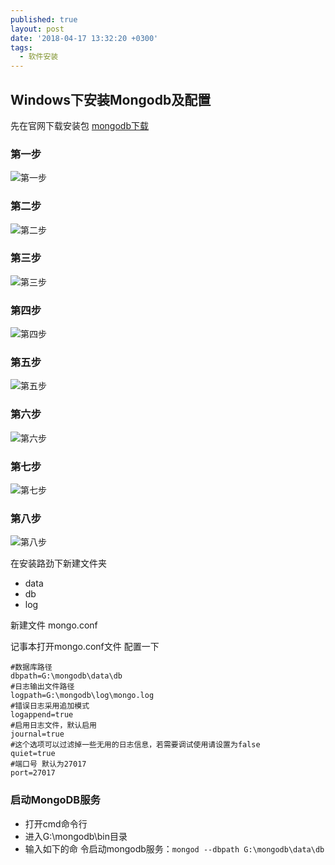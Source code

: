 ```yaml
---
published: true
layout: post
date: '2018-04-17 13:32:20 +0300'
tags:
  - 软件安装
---
```

## Windows下安装Mongodb及配置

先在官网下载安装包
[mongodb下载](https://www.mongodb.com/download-center/community)

### 第一步
![第一步]({{site.baseurl}}/assets/img/demo/201909/2019-09-17_0001.png)

### 第二步
![第二步]({{site.baseurl}}/assets/img/demo/201909/2019-09-17_0002.png)

### 第三步
![第三步]({{site.baseurl}}/assets/img/demo/201909/2019-09-17_0003.png)

### 第四步
![第四步]({{site.baseurl}}/assets/img/demo/201909/2019-09-17_0004.png)

### 第五步
![第五步]({{site.baseurl}}/assets/img/demo/201909/2019-09-17_0005.png)

### 第六步
![第六步]({{site.baseurl}}/assets/img/demo/201909/2019-09-17_0006.png)

### 第七步
![第七步]({{site.baseurl}}/assets/img/demo/201909/2019-09-17_0007.png)

### 第八步
![第八步]({{site.baseurl}}/assets/img/demo/201909/2019-09-17_0008.png)

在安装路劲下新建文件夹
- data
 - db
- log

新建文件
mongo.conf

记事本打开mongo.conf文件 配置一下

```
#数据库路径  
dbpath=G:\mongodb\data\db
#日志输出文件路径  
logpath=G:\mongodb\log\mongo.log
#错误日志采用追加模式  
logappend=true  
#启用日志文件，默认启用  
journal=true  
#这个选项可以过滤掉一些无用的日志信息，若需要调试使用请设置为false  
quiet=true  
#端口号 默认为27017  
port=27017
```
### 启动MongoDB服务

- 打开cmd命令行
- 进入G:\mongodb\bin目录
- 输入如下的命
令启动mongodb服务：`mongod --dbpath G:\mongodb\data\db`
